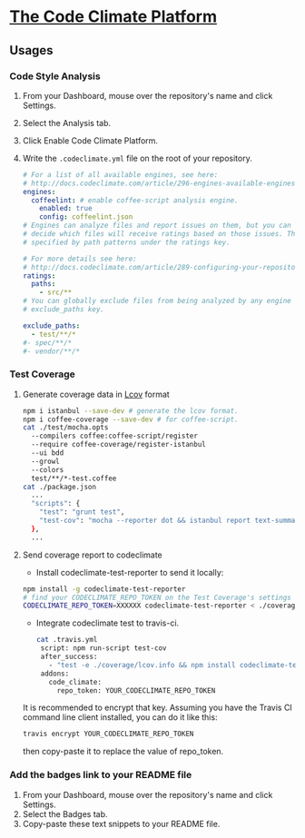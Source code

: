 # [The Code Climate Platform](https://docs.codeclimate.com/article/300-the-codeclimate-platform)


## Usages

### Code Style Analysis

1. From your Dashboard, mouse over the repository's name and click Settings.
2. Select the Analysis tab.
3. Click Enable Code Climate Platform.
4. Write the `.codeclimate.yml` file on the root of your repository.

    ```yml
    # For a list of all available engines, see here:
    # http://docs.codeclimate.com/article/296-engines-available-engines
    engines:
      coffeelint: # enable coffee-script analysis engine.
        enabled: true
        config: coffeelint.json
    # Engines can analyze files and report issues on them, but you can separately
    # decide which files will receive ratings based on those issues. This is
    # specified by path patterns under the ratings key.

    # For more details see here:
    # http://docs.codeclimate.com/article/289-configuring-your-repository-via-codeclimate-yml#platform
    ratings:
      paths:
        - src/**
    # You can globally exclude files from being analyzed by any engine using the
    # exclude_paths key.

    exclude_paths:
      - test/**/*
    #- spec/**/*
    #- vendor/**/*
    ```

### Test Coverage

1. Generate coverage data in [Lcov][lcov] format

    ```bash
    npm i istanbul --save-dev # generate the lcov format.
    npm i coffee-coverage --save-dev # for coffee-script.
    cat ./test/mocha.opts
      --compilers coffee:coffee-script/register
      --require coffee-coverage/register-istanbul
      --ui bdd
      --growl
      --colors
      test/**/*-test.coffee
    cat ./package.json
      ...
      "scripts": {
        "test": "grunt test",
        "test-cov": "mocha --reporter dot && istanbul report text-summary lcovonly"
      },
      ...
    ```
2. Send coverage report to codeclimate
   * Install codeclimate-test-reporter to send it locally:

    ```bash
    npm install -g codeclimate-test-reporter
    # find your CODECLIMATE_REPO_TOKEN on the Test Coverage's settings of your repository
    CODECLIMATE_REPO_TOKEN=XXXXXX codeclimate-test-reporter < ./coverage/lcov.info
    ```
   * Integrate codeclimate test to travis-ci.

     ```bash
     cat .travis.yml
      script: npm run-script test-cov
      after_success:
        - "test -e ./coverage/lcov.info && npm install codeclimate-test-reporter && codeclimate-test-reporter < ./coverage/lcov.info"
      addons:
        code_climate:
          repo_token: YOUR_CODECLIMATE_REPO_TOKEN
     ```
    It is recommended to encrypt that key. Assuming you have the Travis CI command line client installed, you can do it like this:

     ```bash
     travis encrypt YOUR_CODECLIMATE_REPO_TOKEN
     ```
    then copy-paste it to replace the value of repo_token.

### Add the badges link to your README file

 1. From your Dashboard, mouse over the repository's name and click Settings.
 1. Select the Badges tab.
 1. Copy-paste these text snippets to your README file.

[lcov]: http://ltp.sourceforge.net/coverage/lcov/geninfo.1.php
